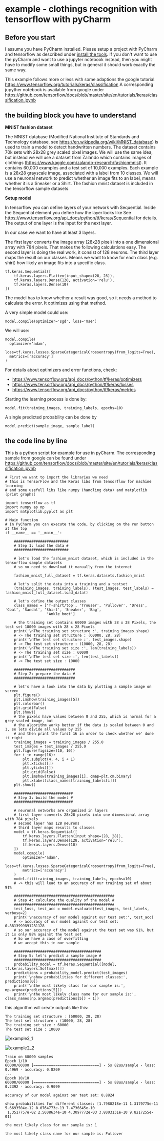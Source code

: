 # example - clothings recognition with tensorflow with pyCharm

## Before you start

I assume you have PyCharm installed.
Please setup a project with PyCharm and tensorflow as described under [install the tools](./../installTools.md).
If you don't want to use the pyCharm and want to use a jupyter notebook instead,
then you might have to modify some small things, but in general it should work exactly the same way.

This example follows more or less with some adaptions the google tutorial:
https://www.tensorflow.org/tutorials/keras/classification
A corresponding jupyther notebook is available from google under https://github.com/tensorflow/docs/blob/master/site/en/tutorials/keras/classification.ipynb

## the building block you have to understand

**MNIST fashion dataset**

The MNIST database (Modified National Institute of Standards and Technology database, see https://en.wikipedia.org/wiki/MNIST_database)
is used to train a model to detect handwritten numbers.
The dataset contains 70k sets with 28x28 grey scaled pixel images.
We will use the same idea, but instead we will use a dataset from Zalando which contains images of clothings
(https://www.kaggle.com/zalando-research/fashionmnist).
It contains 60,000 examples and a test set of 10,000 examples.
Each example is a 28x28 grayscale image, associated with a label from 10 classes.
We will use a neuronal network to predict whether an image fits to an label, means whether it is a Sneaker or a Shirt.
The fashion mnist dataset is included in the tensorflow sample datasets

**Setup model**

In tensorflow you can define layers of your network with Sequential.
Inside the Sequential element you define how the layer looks like
See https://www.tensorflow.org/api_docs/python/tf/keras/Sequential for details.
The output of one layer is the input for the next layer.

In our case we want to have at least 3 layers.

The first layer converts the image array (28x28 pixel) into a one dimensional array with 784 pixels.
That makes the following calculations easy.
The second layer is doing the real work, it consist of 128 neurons.
The third layer maps the result on our classes.
Means we want to know for each class (e.g. shirt) how likely an image fits into a specific class.

```
tf.keras.Sequential([
    tf.keras.layers.Flatten(input_shape=(28, 28)),
    tf.keras.layers.Dense(128, activation='relu'),
    tf.keras.layers.Dense(10)
])
```

The model has to know whether a result was good,
so it needs a method to calculate the error.
It optimizes using that method.

A very simple model could use:

```
model.compile(optimizer='sgd', loss='mse')
```

We will use:

```
model.compile(
  optimizer='adam', 
  loss=tf.keras.losses.SparseCategoricalCrossentropy(from_logits=True), 
  metrics=['accuracy']
)
```

For details about optimizers and error functions, check:
* https://www.tensorflow.org/api_docs/python/tf/keras/optimizers
* https://www.tensorflow.org/api_docs/python/tf/keras/losses
* https://www.tensorflow.org/api_docs/python/tf/keras/metrics

Starting the learning process is done by:

```
model.fit(training_images, training_labels, epochs=10)
```

A single predicted probability can be done by

```
model.predict(sample_image, sample_label)
```

## the code line by line

This is a python script for example for use in pyCharm.
The corresponding sample from google can be found under https://github.com/tensorflow/docs/blob/master/site/en/tutorials/keras/classification.ipynb

```
# First we want to import the libraries we need
# this is TensorFlow and the Keras libs from tensorflow for machine learning
# and some usefull libs like numpy (handling data) and matplotlib (print graphs)

import tensorflow as tf
import numpy as np
import matplotlib.pyplot as plt

# Main function
# In PyCharm you can execute the code, by clicking on the run button at the top
if __name__ == '__main__':

    #########################
    # Step 1: load the data #
    #########################

    # let's load the fashion_mnist dataset, which is included in the tensorflow sample datasets
    # so no need to download it manually from the internet

    fashion_mnist_full_dataset = tf.keras.datasets.fashion_mnist

    # let's split the data into a training and a testset
    (training_images, training_labels), (test_images, test_labels) = fashion_mnist_full_dataset.load_data()

    # let's define the output classes
    class_names = ['T-shirt/top', 'Trouser', 'Pullover', 'Dress', 'Coat', 'Sandal', 'Shirt', 'Sneaker', 'Bag',
                   'Ankle boot']

    # the training set contains 60000 images with 28 x 28 Pixels, the test set 10000 images with 28 x 28 Pixels
    print('\nThe training set structure :', training_images.shape)
    # -> The training set structure : (60000, 28, 28)
    print('\nThe test set structure :', test_images.shape)
    # -> The test set structure : (10000, 28, 28)
    print('\nThe training set size :', len(training_labels))
    # -> The training set size : 60000
    print('\nThe test set size :', len(test_labels))
    # -> The test set size : 10000

    ############################
    # Step 2: prepare the data #
    ############################

    # let's have a look into the data by plotting a sample image on screen
    plt.figure()
    plt.imshow(training_images[5])
    plt.colorbar()
    plt.grid(False)
    plt.show()
    # the pixels have values between 0 and 255, which is normal for a grey scaled image, but
    # the algorithm works better if the data is scaled between 0 and 1, so lets divide all values by 255
    # and then print the first 16 in order to check whether we' done it right
    training_images = training_images / 255.0
    test_images = test_images / 255.0
    plt.figure(figsize=(10, 10))
    for i in range(16):
        plt.subplot(4, 4, i + 1)
        plt.xticks([])
        plt.yticks([])
        plt.grid(False)
        plt.imshow(training_images[i], cmap=plt.cm.binary)
        plt.xlabel(class_names[training_labels[i]])
    plt.show()

    ###########################
    # Step 3: build the model #
    ###########################

    # neuronal networks are organized in layers
    # first layer converts 28x28 pixels into one dimensional array with 784 pixels
    # second layer has 128 neurons
    # third layer maps results to classes
    model = tf.keras.Sequential([
        tf.keras.layers.Flatten(input_shape=(28, 28)),
        tf.keras.layers.Dense(128, activation='relu'),
        tf.keras.layers.Dense(10)
    ])
    model.compile(
        optimizer='adam',
        loss=tf.keras.losses.SparseCategoricalCrossentropy(from_logits=True),
        metrics=['accuracy']
    )
    model.fit(training_images, training_labels, epochs=10)
    # -> this will lead to an accuracy of our training set of about 91%

    ##############################################
    # Step 4: calculate the quality of the model #
    ##############################################
    test_loss, test_acc = model.evaluate(test_images, test_labels, verbose=2)
    print('\naccuracy of our model against our test set:', test_acc)
    # -> accuracy of our model against our test set: 0.8813999891281128
    # so our accuracy of the model against the test set was 91%, but it is only 88% against the test set
    # So we have a case of overfitting
    # we accept this in our sample

    ########################################
    # Step 5: let's predict a sample image #
    ########################################
    probability_model = tf.keras.Sequential([model, tf.keras.layers.Softmax()])
    predictions = probability_model.predict(test_images)
    print('\nshow probabilities for different classes:', predictions[0])
    print('\nthe most likely class for our sample is:', np.argmax(predictions[5]))
    print('\nthe most likely class name for our sample is:', class_names[np.argmax(predictions[5]) + 1])
```

this algorithm will create outputs like this:

```
The training set structure : (60000, 28, 28)
The test set structure : (10000, 28, 28)
The training set size : 60000
The test set size : 10000
```

![example2_1](./../images/example2_1.png)

![example2_2](./../images/example2_1.png)

```
Train on 60000 samples
Epoch 1/10
60000/60000 [==============================] - 5s 82us/sample - loss: 0.4969 - accuracy: 0.8269
...
Epoch 10/10
60000/60000 [==============================] - 5s 88us/sample - loss: 0.2392 - accuracy: 0.9099

accuracy of our model against our test set: 0.8824

show probabilities for different classes: [1.7980218e-11 1.3179775e-11 5.6693504e-12 8.0764773e-13 7.4736645e-10
 1.3517757e-02 2.5008634e-10 4.3097772e-03 3.8003131e-10 9.8217255e-01]

the most likely class for our sample is: 1

the most likely class name for our sample is: Pullover
```